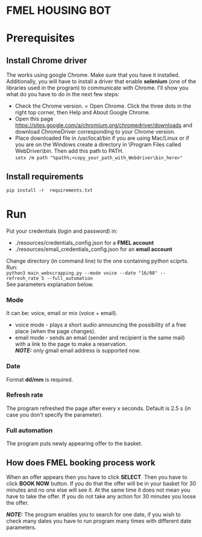 # FMEL HOUSING BOT
# Prerequisites
## Install Chrome driver
The works using google Chrome. Make sure that you have it installed. Additionally, you will have to install a driver 
that enable __selenium__ (one of the libraries used in the program) to communicate with Chrome. I'll show you what do
you have to do in the next few steps:
* Check the Chrome version. = Open Chrome. Click the three dots in the right top corner, 
  then Help and About Google Chrome.
* Open this page https://sites.google.com/a/chromium.org/chromedriver/downloads and download ChromeDriver 
  corresponding to your Chrome version.
* Place downloaded file in /usr/local/bin if you are using Mac/Linux or if you are on the Windows create a directory in
\Program Files called WebDriver\bin. Then add this path to PATH. <br>
  ```setx /m path "%path%;<copy_your_path_with_Webdriver\bin_here>"```
## Install requirements
`pip install -r  requirements.txt`
# Run
Put your credentials (login and password) in:
* ./resources/credentials_config.json for a __FMEL account__
* ./resources/email_credentials_config.json for an __email account__

Change directory (in command line) to the one containing python sciprts.
<br>Run: <br>
`python3 main_webscrapping.py --mode voice --date "16/08" --refresh_rate 5 --full_automation`<br>
See parameters explanation below.
### Mode
It can be: voice, email or mix (voice + email).

* voice mode - plays a short audio announcing the possibility of a free place (when the page changes).
* email mode - sends an email (sender and recipient is the same mail) with a link to the page to make a reservation.<br>
**_NOTE:_** only gmail email address is supported now.<br>
### Date
Format __dd/mm__ is required.
### Refresh rate
The program refreshed the page after every x seconds. Default is 2.5 s (in case you don't specify the parameter).
### Full automation
The program puts newly appearing offer to the basket.<br>

## How does FMEL booking process work
When an offer appears then you have to click __SELECT__. Then you have to click __BOOK NOW__ button. 
If you do that the offer will be in your basket for 30 minutes and no one else will see it. At the same time it 
does not mean you have to take the offer. If you do not take any action for 30 minutes you loose the offer.

**_NOTE:_** The program enables you to search for one date, if you wish to check many dates you have to run program 
many times with different date parameters.